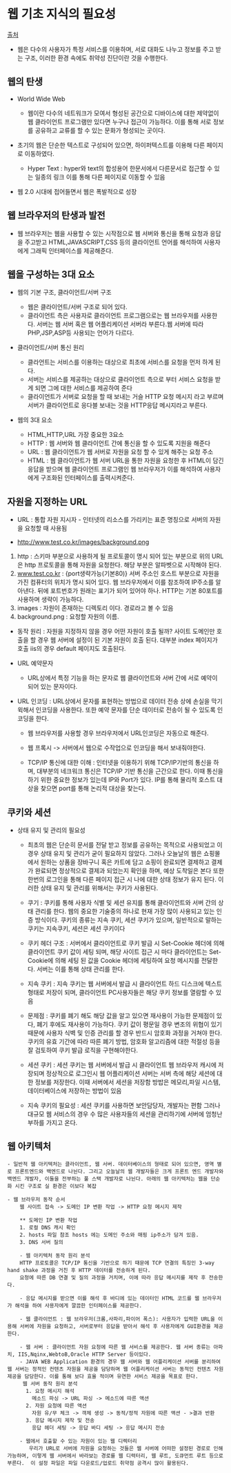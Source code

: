 # 웹 기초 지식의 필요성
[출처](https://www.inflearn.com/course/%EC%9B%B9-%EA%B8%B0%EC%88%A0-%EA%B8%B0%EC%B4%88)
- 웹은 다수의 사용자가 특정 서비스를 이용하며, 서로 대화도 나누고 정보를 주고 받는 구조, 이러한 환경 속에도 취약성 진단이란 것을 수행한다.

## 웹의 탄생

- World Wide Web 
    - 웹이란 다수의 네트워크가 모여서 형성된 공간으로 디바이스에 대한 제약없이 웹 클라이언트 프로그램만 있다면 누구나 접근이 가능하다. 이를 통해 서로 정보를 공유하고 교류를 할 수 있는 문화가 형성되는 곳이다.

- 초기의 웹은 단순한 텍스트로 구성되어 있으면, 하이퍼텍스트를 이용해 다른 페이지로 이동하였다.
    - Hyper Text : hyper와 text의 합성용어
    한문서에서 다른문서로 접근할 수 있는 일종의 링크 이를 통해 다른 페이지로 이동할 수 있음
- 웹 2.0 시대에 접어들면서 웹은 폭발적으로 성장

## 웹 브라우저의 탄생과 발전

- 웹 브라우저는 웹을 사용할 수 있는 시작점으로 웹 서버와 통신을 통해 요청과 응답을 주고받고 HTML,JAVASCRIPT,CSS 등의 클라이언트 언어를 해석하여 사용자에게 그래픽 인터페이스를 제공해준다.

## 웹을 구성하는 3대 요소

- 웹의 기본 구조, 클라이언트/서버 구조
    - 웹은 클라이언트/서버 구조로 되어 있다.
    - 클라이언트 측은 사용자로 클라이언트 프로그램으로는 웹 브라우저를 사용한다. 서버는 웹 서버 혹은 웹 어플리케이션 서버라 부른다.웹 서버에 따라 PHP,JSP,ASP등 사용되는 언어가 다르다.

- 클라이언트/서버 통신 원리
    - 클라언트는 서비스를 이용하는 대상으로 최초에 서비스를 요청을 먼저 하게 된다.
    - 서버는 서비스를 제공하는 대상으로 클라이언트 측으로 부터 서비스 요청을 받게 되면 그에 대한 서비스를 제공하여 준다
    - 클라이언트가 서버로 요청을 할 때 보내는 거슬 HTTP 요청 메시지 라고 부르며 서버가 클라이언트로 응다블 보내는 것을  HTTP응답 메시지라고 부른다.
- 웹의 3대 요소 
    - HTML,HTTP,URL 가장 중요한 3요소
    - HTTP : 웹 서버와 웹 클라이언트 간에 통신을 할 수 있도록 지원을 해준다
    - URL : 웹 클라이언트가 웹 서버로 자원을 요청 할 수 있게 해주는 요청 주소
    - HTML : 웹 클라이언트가 웹 서버 URL을 통한 자원을 요청한 후 HTML이 담긴 응답을 받으며 웹 클라이언트 프로그램인 웹 브라우저가 이를 해석하여 사용자에게 구조화된 인터페이스를 출력시켜준다.
## 자원을 지정하는 URL

 - URL : 통합 자원 지시자 - 인터넷의 리소스를 가리키는 표준 명칭으로 서버의 자원을 요청할 때 사용됨

 - http://www.test.co.kr/images/background.png

 1. http : 스키마 부분으로 사용하게 될 프로토콜이 명시 되어 있는 부분으로 위의 URL은 http 프로토콜을 통해 자원을 요청한다. 해당 부분은 알파벳으로 시작해야 된다.
 2. www.test.co.kr : {port생략가능(기본80)}
 서버 주소인 호스트 부분으로 자원을 가진 컴퓨터의 위치가 명시 되어 있다. 웹 브라우저에서 이를 참조하여 IP주소를 알아낸다. 뒤에 포트번호가 원래는 표기가 되어 있어야 하나. HTTP는 기본 80포트를 사용하며 생략이 가능하다.
 3. images : 자원이 존재하는 디렉토리 이다. 경로라고 볼 수 있음
 4. background.png : 요청할 자원의 이름.

 - 동작 원리 : 자원을 지정하지 않을 경우 어떤 자원이 호출 될까? 사이트 도메인만 호출을 할 경우 웹 서버에 설정이 된 기본 자원이 호출 된다. 대부분 index 페이지가 호출 iis의 경우 default 페이지도 호출된다.

 - URL 예약문자
    - URL상에서 특정 기능을 하는 문자로 웹 클라이언트와 서버 간에 서로 예약이 되어 있는 문자이다.

 - URL 인코딩 : URL상에서 문자를 표현하는 방법으로 데이터 전송 상에 손실을 막기 윅해서 인코딩을 사용한다. 또한 예약 문자를 단순 데이터로 전송이 될 수 있도록 인코딩을 한다.
    - 웹 브라우저를 사용할 경우 브라우저에서 URL인코딩은 자동으로 해준다.
    - 웹 프록시 -> 서버에서 웹으로 수작업으로 인코딩을 해서 보내줘야한다.


   - TCP/IP 통신에 대한 이해 : 인터넷을 이용하기 위해 TCP/IP기반의 통신을 하며, 대부분의 네크워크 통신은 TCP/IP 기반 통신을 근간으로 한다.
     이때 통신을 하기 위한 중요한 정보가 있는데 IP와 Port가 있다. IP를 통해 물리적 호스트 대상을 찾으면 port를 통해 논리적 대상을 찾는다.
    
## 쿠키와 세션
 - 상태 유지 및 관리의 필요성
    - 최초의 웹은 단순히 문서를 전달 받고 정보를 공유하는 목적으로 사용되었고 이 경우 상태 유지 및 관리가 굳이 필요하지 않았다.
    그러나 오늘날의 웹은 쇼핑몰에서 원하는 상품을 장바구니 혹은 카트에 담고 쇼핑이 완료되면 결제하고 결제가 완료되면 정상적으로 결제과 되었는지 확인을 하며, 예상 도착일은 본다 또한 한번의 로그인을 통해 다른 페이지 접근 시 나에 대한 상태 정보가 유지 된다. 이러한 상태 유지 및 관리를 위해서는 쿠키가 사용된다.

    - 쿠기 : 쿠키를 통해 사용자 식별 및 세션 유지를 통해 클라이언트와 서버 간의 상태 관리를 한다. 웹의 중요한 기술중의 하나로 현재 가장 많이 사용되고 있는 인증 방식이다. 쿠키의 종류는 지속 쿠키, 세션 쿠키가 있으며, 일반적으로 말하는 쿠키는 지속쿠키, 세션은 세션 쿠키이다

    - 쿠키 헤더 구조 : 서버에서 클라이언트로 쿠키 발급 시  Set-Cookie 헤더에 의해 클라이언트 쿠키 값이 세팅 되며, 해당 사이트 접근 시 마다 클라이언트는 Set-Cookie에 의해 세팅 된 값을  Cookie 헤더에 세팅하여 요청 메시지를 전달한다. 서버는 이를 통해 상태 관리를 한다.

    - 지속 쿠키 : 지속 쿠키는 웹 서버에서 발급 시 클라이언트 하드 디스크에 텍스트 형태로 저장이 되며, 클라이언트 PC사용자들은 해당 쿠키 정보를 열람할 수 있음
    - 문제점 : 쿠키를 폐기 해도 해당 값을 알고 있으면 재사용이 가능한 문제점이 있다, 폐기 후에도 재사용이 가능하다. 쿠키 값이 평문일 경우 변조의 위협이 있기 때문에 사용자 식벽 및 인증 관리를 할 경우 반드시 암호화 과정을 거쳐야 한다. 쿠키의 유효 기간에 따라 따른 폐기 방법, 암호화 알고리즘에 대한 적절성 등을 잘 검토하여 쿠키 발급 로직을 구현해야한다.

    - 세션 쿠키 : 세션 쿠키는 웹 서버에서 발급 시 클라이언트 웹 브라우저 캐시에 저장되며 정상적으로 로그인시 웹 어플리케이션 서버는 서버 측에 해당 세션에 대한 정보를 저장한다. 이때 서버에서 세션을 저장함 방밥은 메모리,파일 시스템, 데이터베이스에 저장하는 방법이 있음

    - 지속 쿠키의 필요성 : 세션 쿠키를 사용하면 보안담당자, 개발자는 편함 그러나 대규모 웹 서비스의 경우 수 많은 사용자들의 세션을 관리하기에 서버에 엄청난 부하를 가지고 온다.

## 웹 아키텍처

    - 일반적 웹 아키텍처는 클라이언트, 웹 서버. 데이터베이스의 형태로 되어 있으면, 영역 별로 프론트엔드와 백엔드로 나뉜다. 그리고 오늘날의 웹 개발자들은 크게 프론트 엔드 개발자와 백엔드 개발자, 이둘을 전부하는 풀 스택 개발자로 나뉜다. 아래의 웹 아키텍처는 웹을 단순화 시킨 구조로 실 환경은 이보다 복잡

    - 웹 브라우저 동작 순서
        웹 사이트 접속 -> 도메인 IP 변환 작업 -> HTTP 요청 메시지 제작

        ** 도메인 IP 변환 작업
        1. 로컬 DNS 캐시 확인
        2. hosts 파일 참조 hosts 에는 도메인 주소와 매핑 ip주소가 담겨 있음.
        3. DNS 서버 질의

        - 웹 아키텍처 동작 원리 분석
        HTTP 프로토콜은 TCP/IP 통신을 기반으로 하기 때문에 TCP 연결의 특징인 3-way hand shake 과정을 거친 후 HTTP 데이터를 전송하게 된다.
        요청에 따른 DB 연결 및 질의 과정을 거치며, 이에 따라 응답 메시지를 제작 후 전송한다.

        - 응답 메시지를 받으면 이를 해석 후 바디에 있는 데이터인 HTML 코드를 웹 브라우저가 해석을 하여 사용자에게 깔끔한 인터페이스를 제공한다.

        - 웹 클라이언트 : 웹 브라우저(크롬,사파리,파이어 폭스): 사용자가 입력한 URL을 이용해 서버에 자원을 요청하고, 서버로부터 응답을 받아서 해석 후 사용자에게 GUI환경을 제공한다.

        - 웹 서버 : 클라이언트 자원 요청에 따른 웹 서비스를 제공한다. 웹 서버 종류는 아파치, IIS,Nqinx,WebtoB,Oracle HTTP Server 등이있다.
        - JAVA WEB Application 환경의 경우 웹 서버와 웹 어플리케이션 서버를 분리하여 웹 서버는 정적인 컨텐츠 자원을 제공을 담당하며 웹 어플리케이션 서버는 동적인 컨텐츠 자원 제공을 담당한다. 이를 통해 보다 효율 적이며 유연한 서비스 제공을 목표로 한다.
         웹 서버 동작 원리 분석
          1. 요청 메시지 해석 
            메소드 파싱 -> URL 파싱 -> 메소드에 따른 액션 
          2. 자원 요청에 따른 액션
            자원 유/무 체크 -> 객체 생성 -> 동적/정적 자원에 따른 액션 - >결과 반환
          3. 응답 메시지 제작 및 전송
            응답 헤더 세팅 -> 응답 바디 세팅 -> 응답 메시지 전송

        - 웹에서 호출할 수 있는 자원이 있는 웹 디렉터리
           우리가 URL로 서버에 자원을 요청하는 것들은 웹 서버에 어떠한 설정된 경로로 인해 가능하며, 이렇게 웹 서버에서 바라보는 경로를 웹 디력터리, 웹 루트, 도큐먼트 루트 등으로 부른다.  이 설정 파일은 파일 다운로드/업로드 취약점 공격시 많이 활용된다.

